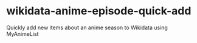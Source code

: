 # wikidata-anime-episode-quick-add
Quickly add new items about an anime season to Wikidata using MyAnimeList
